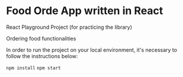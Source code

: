 # Food Orde App written in React

React Playground Project (for practicing the library)

Ordering food functionalities

In order to run the project on your local environment, it's necessary to follow the instructions below:

`npm install`
`npm start`
